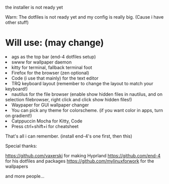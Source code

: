 the installer is not ready yet

Warn: The dotfiles is not ready yet and my config is really big. (Cause i have other stuff)

# Will use: (may change)

<li>ags as the top bar (end-4 dotfiles setup)</li>
	
<li>swww for wallpaper daemon</li>

<li>kitty for terminal, fallback terminal foot</li>

<li>Firefox for the browser (zen optional)</li>

<li>Code (i use that mainly) for the text editor</li>
<li>TRQ keyboard layout (remember to change the layout to match your keyboard!)</li>
<li>nautilus for the file browser (enable show hidden files in nautilus, and on selection filebrowser, right click and click show hidden files!)</li>
<li>Waypaper for GUI wallpaper changer</li>
<li>You can pick any theme for colorscheme. (if you want color in apps, turn on gradient!)</li>
<li>Catppuccin Mocha for Kitty, Code</li>
<li>Press ctrl+shift+i for cheatsheet</li>

That's all i can remember. (install end-4's one first, then this)


Special thanks:

https://github.com/vaxerski for making Hyprland
https://github.com/end-4 for his dotfiles and packages
https://github.com/mylinuxforwork for the wallpapers

and more people...
